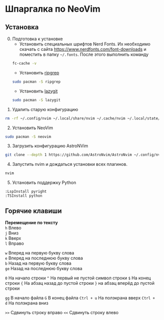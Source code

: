 # Шпаргалка по NeoVim

## Установка
0. Подготовка к установке
    - Установить специальных шрифтов Nerd Fonts. Их необходимо скачать с сайта https://www.nerdfonts.com/font-downloads и поместить в папку `~/.fonts`. После этого выполнить команду  
    ```bash
    fc-cache -v
    ```  
    - Установить [ripgrep](https://github.com/BurntSushi/ripgrep)  
   ```bash
   sudo pacman -S ripgrep
   ```  
    - Установить [lazygit](https://github.com/jesseduffield/lazygit)  
    ```bash
    sudo pacman -S lazygit
    ```
1. Удалить старую конфигурацию  
```bash
rm -rf ~/.config/nvim ~/.local/share/nvim ~/.cache/nvim ~/.local/state/nvim
```
2. Установить NeoVim  
```bash
sudo pacman -S neovim
```
3. Загрузить конфигурацию AstroNVim  
```bash
git clone --depth 1 https://github.com/AstroNvim/AstroNvim ~/.config/nvim
```
4. Запустить nvim и дождаться установки всех плагинов.  
```bash
nvim
```
5. Установить поддержку Python  
```
:LspInstall pyright
:TSInstall python
```

## Горячие клавиши
**Перемещение по тексту**  
`h` Влево  
`j` Вниз  
`k` Вверх  
`l` Вправо  

`w` Вперед на первую букву слова  
`e` Вперед на последнюю букву слова  
`b` Назад на первую букву слова  
`ge` Назад на последнюю букву слова

`0` На начало строки
`^` На первый не пустой символ строки
`$` На конец строки
`{` На абзац назад до пустой строки
`}` на абзац вперёд до пустой строки

`gg` В начало файла
`G` В конец файла
`Ctrl + u` На полэкрана вверх
`Ctrl + d` На полэкрана вниз

`>>` Сдвинуть строку вправо
`<<` Сдвинуть строку влево
